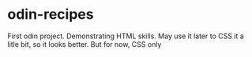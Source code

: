 # odin-recipes
First odin project. Demonstrating HTML skills. May use it later to CSS
it a litle bit, so it looks better.
But for now, CSS only
